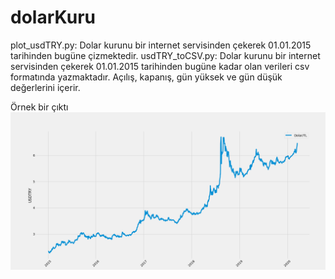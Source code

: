 # dolarKuru
 plot_usdTRY.py: Dolar kurunu bir internet servisinden çekerek 01.01.2015 tarihinden bugüne çizmektedir.
usdTRY_toCSV.py: Dolar kurunu bir internet servisinden çekerek 01.01.2015 tarihinden bugüne kadar olan verileri csv formatında yazmaktadır. Açılış, kapanış, gün yüksek ve gün düşük değerlerini içerir.

Örnek bir çıktı
![Örnek Görsel](usdTRY_20200318.png)
